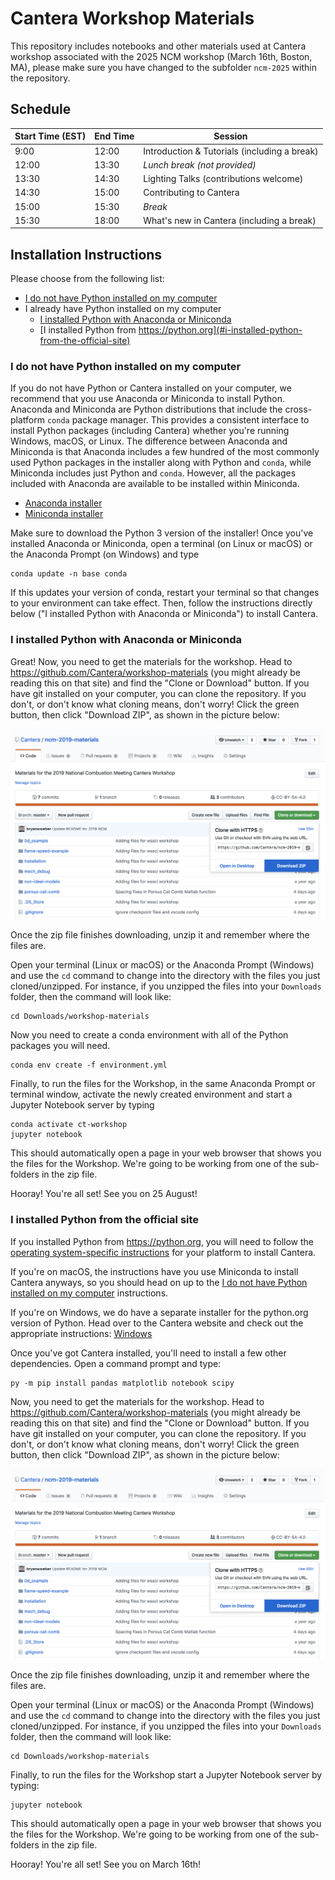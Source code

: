 # Cantera Workshop Materials

This repository includes notebooks and other materials used at Cantera workshop associated with the 2025 NCM workshop (March 16th, Boston, MA), please make sure you have changed to the subfolder `ncm-2025` within the repository.

## Schedule

| Start Time (EST) | End Time | Session      |
|------------------|----------|--------------|
| 9:00  | 12:00 | Introduction & Tutorials (including a break) |
| 12:00 | 13:30 | *Lunch break (not provided)*           |
| 13:30 | 14:30 | Lighting Talks (contributions welcome)  |
| 14:30 | 15:00 | Contributing to Cantera                      |
| 15:00 | 15:30 | *Break*       |
| 15:30 | 18:00 | What's new in Cantera (including a break)  |

## Installation Instructions

Please choose from the following list:

* [I do not have Python installed on my computer](#i-do-not-have-python-installed-on-my-computer)
* I already have Python installed on my computer
  * [I installed Python with Anaconda or Miniconda](#i-installed-python-with-anaconda-or-miniconda)
  * [I installed Python from https://python.org](#i-installed-python-from-the-official-site)

### I do not have Python installed on my computer

If you do not have Python or Cantera installed on your computer, we recommend that you use Anaconda or Miniconda to install Python. Anaconda and Miniconda are Python distributions that include the cross-platform `conda` package manager. This provides a consistent interface to install Python packages (including Cantera) whether you're running Windows, macOS, or Linux. The difference between Anaconda and Miniconda is that Anaconda includes a few hundred of the most commonly used Python packages in the installer along with Python and `conda`, while Miniconda includes just Python and `conda`. However, all the packages included with Anaconda are available to be installed within Miniconda.

* [Anaconda installer](https://www.anaconda.com/distribution/)
* [Miniconda installer](https://docs.conda.io/en/latest/miniconda.html)

Make sure to download the Python 3 version of the installer! Once you've installed Anaconda or Miniconda, open a terminal (on Linux or macOS) or the Anaconda Prompt (on Windows) and type

```console
conda update -n base conda
```

If this updates your version of conda, restart your terminal so that changes to your environment can take effect.
Then, follow the instructions directly below ("I installed Python with Anaconda or Miniconda") to install Cantera.

### I installed Python with Anaconda or Miniconda

Great! Now, you need to get the materials for the workshop. Head to <https://github.com/Cantera/workshop-materials> (you might already be reading this on that site) and find the "Clone or Download" button. If you have git installed on your computer, you can clone the repository. If you don't, or don't know what cloning means, don't worry! Click the green button, then click "Download ZIP", as shown in the picture below:

![Download a Zip of the repository](./images/download-repo-zip.png)

Once the zip file finishes downloading, unzip it and remember where the files are.

Open your terminal (Linux or macOS) or the Anaconda Prompt (Windows) and use the `cd` command to change into the directory with the files you just cloned/unzipped. For instance, if you unzipped the files into your `Downloads` folder, then the command will look like:

```console
cd Downloads/workshop-materials
```

Now you need to create a conda environment with all of the Python packages you will need.

```console
conda env create -f environment.yml
```

Finally, to run the files for the Workshop, in the same Anaconda Prompt or terminal window, activate the newly created environment and start a Jupyter Notebook server by typing

```console
conda activate ct-workshop
jupyter notebook
```

This should automatically open a page in your web browser that shows you the files for the Workshop. We're going to be working from one of the sub-folders in the zip file.

Hooray! You're all set! See you on 25 August!

### I installed Python from the official site

If you installed Python from <https://python.org>, you will need to follow the [operating system-specific instructions](https://cantera.org/install) for your platform to install Cantera.

If you're on macOS, the instructions have you use Miniconda to install Cantera anyways, so you should head on up to the [I do not have Python installed on my computer](#i-do-not-have-python-installed-on-my-computer) instructions.

If you're on Windows, we do have a separate installer for the python.org version of Python. Head over to the Cantera website and check out the appropriate instructions: [Windows](https://cantera.org/install/windows-install.html)

Once you've got Cantera installed, you'll need to install a few other dependencies. Open a command prompt and type:

```console
py -m pip install pandas matplotlib notebook scipy
```

Now, you need to get the materials for the workshop. Head to <https://github.com/Cantera/workshop-materials> (you might already be reading this on that site) and find the "Clone or Download" button. If you have git installed on your computer, you can clone the repository. If you don't, or don't know what cloning means, don't worry! Click the green button, then click "Download ZIP", as shown in the picture below:

![Download a Zip of the repository](./images/download-repo-zip.png)

Once the zip file finishes downloading, unzip it and remember where the files are.

Open your terminal (Linux or macOS) or the Anaconda Prompt (Windows) and use the `cd` command to change into the directory with the files you just cloned/unzipped. For instance, if you unzipped the files into your `Downloads` folder, then the command will look like:

```console
cd Downloads/workshop-materials
```

Finally, to run the files for the Workshop start a Jupyter Notebook server by typing:

```console
jupyter notebook
```

This should automatically open a page in your web browser that shows you the files for the Workshop. We're going to be working from one of the sub-folders in the zip file.

Hooray! You're all set! See you on March 16th!
